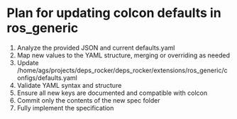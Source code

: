 # Plan for updating colcon defaults in ros_generic

1. Analyze the provided JSON and current defaults.yaml
2. Map new values to the YAML structure, merging or overriding as needed
3. Update /home/ags/projects/deps_rocker/deps_rocker/extensions/ros_generic/configs/defaults.yaml
4. Validate YAML syntax and structure
5. Ensure all new keys are documented and compatible with colcon
6. Commit only the contents of the new spec folder
7. Fully implement the specification
